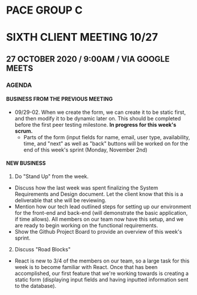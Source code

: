 # PACE GROUP C
# SIXTH CLIENT MEETING 10/27

## 27 OCTOBER 2020 / 9:00AM / VIA GOOGLE MEETS

### AGENDA

#### BUSINESS FROM THE PREVIOUS MEETING
- 09/29-02. When we create the form, we can create it to be static first, and then modify it to be dynamic later on. This should be completed before the first peer testing milestone. **In progress for this week's scrum.** 
    - Parts of the form (input fields for name, email, user type, availability, time, and "next" as well as "back" buttons will be worked on for the end of this week's sprint (Monday, November 2nd)

#### NEW BUSINESS
1. Do "Stand Up" from the week. 
- Discuss how the last week was spent finalizing the System Requirements and Design document. Let the client know that this is a deliverable that she will be reviewing. 
- Mention how our tech lead outlined steps for setting up our environment for the front-end and back-end (will demonstrate the basic application, if time allows). All members on our team now have this setup, and we are ready to begin working on the functional requirements. 
- Show the Github Project Board to provide an overview of this week's sprint. 
2. Discuss "Road Blocks"
- React is new to 3/4 of the members on our team, so a large task for this week is to become familiar with React. Once that has been accomplished, our first feature that we're working towards is creating a static form (displaying input fields and having inputted information sent to the database).
